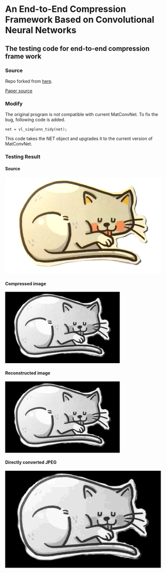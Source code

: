 An End-to-End Compression Framework Based on Convolutional Neural Networks
==

## The testing code for end-to-end compression frame work

### Source

Repo forked from [here](https://github.com/compression-framework/compression_framwork_for_tesing).

[Paper source](https://ieeexplore.ieee.org/document/7923746)

### Modify

The original program is not compatible with current MatConvNet. To fix the bug, following code is added.

    net = vl_simplenn_tidy(net); 

This code takes the NET object and upgrades it to the current version of MatConvNet.

### Testing Result

#### Source

![](test.png)

#### Compressed image

![](compressed_image.jpg)

#### Reconstructed image

![](output.jpg)

#### Directly converted JPEG

![](JPEG-Directly.jpg)